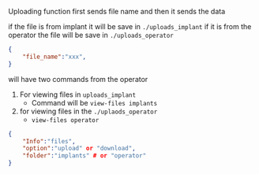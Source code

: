
Uploading function first sends file name and then it sends the data

if the file is from implant it will be save in `./uploads_implant` if it is from the operator the file will be save in `./uploads_operator` 

```json
{
	"file_name":"xxx",
}
```

will have two commands from the operator
1. For viewing files in `uploads_implant` 
	- Command will be `view-files implants`
2. for viewing files in the `./uplaods_operator`
	- `view-files operator`

```json
{
	"Info":"files",
	"option":"upload" or "download",
	"folder":"implants" # or "operator"
}
```